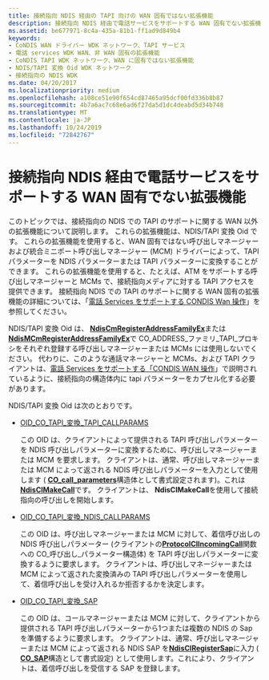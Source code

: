 ```yaml
---
title: 接続指向 NDIS 経由の TAPI 向けの WAN 固有ではない拡張機能
description: 接続指向 NDIS 経由で電話サービスをサポートする WAN 固有でない拡張機能
ms.assetid: be677971-8c4a-435a-81b1-ff1ad9d849b4
keywords:
- CoNDIS WAN ドライバー WDK ネットワーク、TAPI サービス
- 電話 services WDK WAN、非 WAN 固有の拡張機能
- CoNDIS TAPI WDK ネットワーク、WAN に固有ではない拡張機能
- NDIS/TAPI 変換 Oid WDK ネットワーク
- 接続指向の NDIS WDK
ms.date: 04/20/2017
ms.localizationpriority: medium
ms.openlocfilehash: a108ce51e90f654cd87465a95dcf00fd336b8b87
ms.sourcegitcommit: 4b7a6ac7c68e6ad6f27da5d1dc4deabd5d34b748
ms.translationtype: MT
ms.contentlocale: ja-JP
ms.lasthandoff: 10/24/2019
ms.locfileid: "72842767"
---
```

# <a name="non-wan-specific-extensions-to-support-telephonic-services-over-connection-oriented-ndis"></a>接続指向 NDIS 経由で電話サービスをサポートする WAN 固有でない拡張機能





このトピックでは、接続指向の NDIS での TAPI のサポートに関する WAN 以外の拡張機能について説明します。 これらの拡張機能は、NDIS/TAPI 変換 Oid です。 これらの拡張機能を使用すると、WAN 固有ではない呼び出しマネージャーおよび統合ミニポート呼び出しマネージャー (MCM) ドライバーによって、TAPI パラメーターを NDIS パラメーターまたは TAPI パラメーターに変換することができます。 これらの拡張機能を使用すると、たとえば、ATM をサポートする呼び出しマネージャーと MCMs で、接続指向メディアに対する TAPI アクセスを提供できます。 接続指向 NDIS での TAPI のサポートに関する WAN 固有の拡張機能の詳細については、「[電話 Services をサポートする CONDIS Wan 操作](condis-wan-operations-that-support-telephonic-services.md)」を参照してください。

NDIS/TAPI 変換 Oid は、 [**NdisCmRegisterAddressFamilyEx**](https://docs.microsoft.com/windows-hardware/drivers/ddi/ndis/nf-ndis-ndiscmregisteraddressfamilyex)または[**NdisMCmRegisterAddressFamilyEx**](https://docs.microsoft.com/windows-hardware/drivers/ddi/ndis/nf-ndis-ndismcmregisteraddressfamilyex)で CO\_ADDRESS\_ファミリ\_TAPI\_プロキシをそれぞれ登録する呼び出しマネージャーまたは MCMs には使用しないでください。 代わりに、このような通話マネージャーと MCMs、および TAPI クライアントは、[電話 Services をサポートする「CONDIS WAN 操作](condis-wan-operations-that-support-telephonic-services.md)」で説明されているように、接続指向の構造体内に tapi パラメーターをカプセル化する必要があります。

NDIS/TAPI 変換 Oid は次のとおりです。

-   [OID\_CO\_TAPI\_変換\_TAPI\_CALLPARAMS](https://docs.microsoft.com/windows-hardware/drivers/network/oid-co-tapi-translate-tapi-callparams)

    この OID は、クライアントによって提供される TAPI 呼び出しパラメーターを NDIS 呼び出しパラメーターに変換するために、呼び出しマネージャーまたは MCM を要求します。 クライアントは、通常、呼び出しマネージャーまたは MCM によって返される NDIS 呼び出しパラメーターを入力として使用します ( [**CO\_call\_parameters**](https://docs.microsoft.com/previous-versions/windows/hardware/network/ff545384(v=vs.85))構造体として書式設定されます)。これは[**NdisClMakeCall**](https://docs.microsoft.com/windows-hardware/drivers/ddi/ndis/nf-ndis-ndisclmakecall)です。 クライアントは、 **NdisClMakeCall**を使用して接続指向の呼び出しを開始します。

-   [OID\_CO\_TAPI\_変換\_NDIS\_CALLPARAMS](https://docs.microsoft.com/windows-hardware/drivers/network/oid-co-tapi-translate-ndis-callparams)

    この OID は、呼び出しマネージャーまたは MCM に対して、着信呼び出しの NDIS 呼び出しパラメーター (クライアントの[**ProtocolClIncomingCall**](https://docs.microsoft.com/windows-hardware/drivers/ddi/ndis/nc-ndis-protocol_cl_incoming_call)関数への CO\_呼び出し\_パラメーター構造体) を TAPI 呼び出しパラメーターに変換するように要求します。 クライアントは、呼び出しマネージャーまたは MCM によって返された変換済みの TAPI 呼び出しパラメーターを使用して、着信呼び出しを受け入れるか拒否するかを決定します。

-   [OID\_CO\_TAPI\_変換\_SAP](https://docs.microsoft.com/windows-hardware/drivers/network/oid-co-tapi-translate-tapi-sap)

    この OID は、コールマネージャーまたは MCM に対して、クライアントから提供される TAPI 呼び出しパラメーターから1つまたは複数の NDIS の Sap を準備するように要求します。 クライアントは、通常、呼び出しマネージャーまたは MCM によって返される NDIS SAP を[**NdisClRegisterSap**](https://docs.microsoft.com/windows-hardware/drivers/ddi/ndis/nf-ndis-ndisclregistersap)に入力 ( [**CO\_SAP**](https://docs.microsoft.com/previous-versions/windows/hardware/network/ff545392(v=vs.85))構造として書式設定) として使用します。これにより、クライアントは、着信呼び出しを受信する SAP を登録します。

 

 





